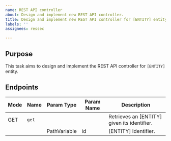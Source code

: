 ```yaml
---
name: REST API controller
about: Design and implement new REST API controller.
title: Design and implement new REST API controller for [ENTITY] entity
labels: ''
assignees: ressec

---
```


## Purpose

This task aims to design and implement the REST API controller for `[ENTITY]` entity.

## Endpoints

Mode | Name | Param Type | Param Name |  Description
--- | --- | --- | --- | ---
GET |`get` |  |  | Retrieves an [ENTITY] given its identifier.
 |  |  | PathVariable | id | [ENTITY] Identifier.
